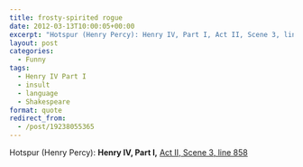 ```yaml
---
title: frosty-spirited rogue
date: 2012-03-13T10:00:05+00:00
excerpt: "Hotspur (Henry Percy): Henry IV, Part I, Act II, Scene 3, line 858"
layout: post
categories:
  - Funny
tags:
  - Henry IV Part I
  - insult
  - language
  - Shakespeare
format: quote
redirect_from:
  - /post/19238055365
---
```

Hotspur (Henry Percy): **Henry IV, Part I,** [Act II, Scene 3, line 858](http://www.opensourceshakespeare.org/views/plays/play_view.php?WorkID=henry4p1&Act=2&Scene=3&Scope=scene&LineHighlight=858#858)